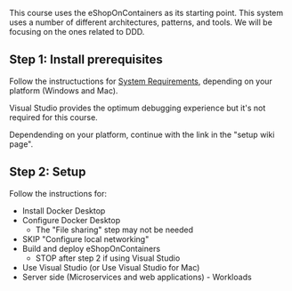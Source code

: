 This course uses the eShopOnContainers as its starting point. This system uses a number of different architectures, patterns, and tools. We will be focusing on the ones related to DDD.

## Step 1: Install prerequisites

Follow the instructuctions for [System Requirements](https://github.com/dotnet-architecture/eShopOnContainers/wiki/System-requirements), depending on your platform (Windows and Mac).

Visual Studio provides the optimum debugging experience but it's not required for this course.

Dependending on your platform, continue with the link in the "setup wiki page".

## Step 2: Setup

Follow the instructions for:
- Install Docker Desktop
- Configure Docker Desktop
  - The "File sharing" step may not be needed
- SKIP "Configure local networking"
- Build and deploy eShopOnContainers
  - STOP after step 2 if using Visual Studio
- Use Visual Studio (or Use Visual Studio for Mac)
- Server side (Microservices and web applications) - Workloads
